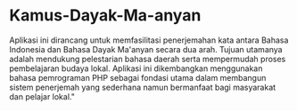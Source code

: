 # Kamus-Dayak-Ma-anyan
Aplikasi ini dirancang untuk memfasilitasi penerjemahan kata antara Bahasa Indonesia dan Bahasa Dayak Ma'anyan secara dua arah. Tujuan utamanya adalah mendukung pelestarian bahasa daerah serta mempermudah proses pembelajaran budaya lokal. Aplikasi ini dikembangkan menggunakan bahasa pemrograman PHP sebagai fondasi utama dalam membangun sistem penerjemah yang sederhana namun bermanfaat bagi masyarakat dan pelajar lokal."

